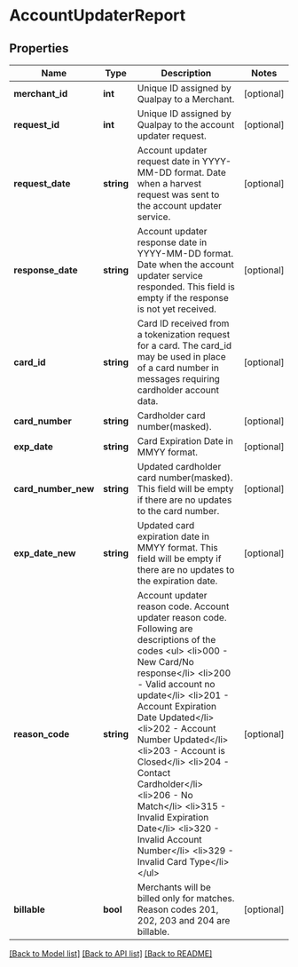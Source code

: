 # AccountUpdaterReport

## Properties
Name | Type | Description | Notes
------------ | ------------- | ------------- | -------------
**merchant_id** | **int** | Unique ID assigned by Qualpay to a Merchant. | [optional] 
**request_id** | **int** | Unique ID assigned by Qualpay to the account updater request. | [optional] 
**request_date** | **string** | Account updater request date in YYYY-MM-DD format. Date when a harvest request was sent to the account updater service. | [optional] 
**response_date** | **string** | Account updater response date in YYYY-MM-DD format. Date when the account updater service responded. This field is empty if the response is not yet received. | [optional] 
**card_id** | **string** | Card ID received from a tokenization request for a card. The card_id may be used in place of a card number in messages requiring cardholder account data. | [optional] 
**card_number** | **string** | Cardholder card number(masked). | [optional] 
**exp_date** | **string** | Card Expiration Date in MMYY format. | [optional] 
**card_number_new** | **string** | Updated cardholder card number(masked). This field will be empty if there are no updates to the card number. | [optional] 
**exp_date_new** | **string** | Updated card expiration date in MMYY format. This field will be empty if there are no updates to the expiration date. | [optional] 
**reason_code** | **string** | Account updater reason code.  Account updater reason code. Following are descriptions of the codes              &lt;ul&gt;              &lt;li&gt;000 - New Card/No response&lt;/li&gt;              &lt;li&gt;200 - Valid account no update&lt;/li&gt;              &lt;li&gt;201 - Account Expiration Date Updated&lt;/li&gt;              &lt;li&gt;202 - Account Number Updated&lt;/li&gt;              &lt;li&gt;203 - Account is Closed&lt;/li&gt;              &lt;li&gt;204 - Contact Cardholder&lt;/li&gt;              &lt;li&gt;206 - No Match&lt;/li&gt;              &lt;li&gt;315 - Invalid Expiration Date&lt;/li&gt;              &lt;li&gt;320 - Invalid Account Number&lt;/li&gt;              &lt;li&gt;329 - Invalid Card Type&lt;/li&gt;              &lt;/ul&gt; | [optional] 
**billable** | **bool** | Merchants will be billed only for matches. Reason codes 201, 202, 203 and 204 are billable. | [optional] 

[[Back to Model list]](../README.md#documentation-for-models) [[Back to API list]](../README.md#documentation-for-api-endpoints) [[Back to README]](../README.md)


